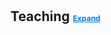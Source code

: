 <h1 id="teaching"></h1>

<h2 style="margin: 0px 0px 10px; cursor: pointer;" onclick="toggleSection(this, 'teaching-content')">
    Teaching
    <a href="#" class="btn btn-sm z-depth-0 toggle-button" role="button" style="font-size:12px;" onclick="event.preventDefault(); toggleSection(this, 'teaching-content');">
        Expand
    </a>
</h2>

<div id="teaching-content" style="display:none;">
  <!-- Purdue University Section -->
  <h4 style="margin:0 10px 0;">Instructor, Purdue University</h4>
  <ul style="margin:0 0 5px;">
    <li>Microeconomics (Summer 2019), <a href="./files/pdf/TeachingEvalSU19.PDF" target="_blank">Instructor Eval 4.7/5.0</a> (Award: Krannert Certificate for Distinguished Teaching)</li>
    <li>Intro to Causal Inference (Fall 2022), Volunteer for Purdue Econ Assoc. (Undergrad Club)</li>
  </ul>

  <!-- Purdue TA Section -->
  <h4 style="margin:0 10px 0;">Teaching Assistant, Purdue University</h4>
  <ul style="margin:0 0 5px;">
    <li>Undergraduate: Principles of Economics (Fall 2017), Macroeconomics (Spring 2018), International Trade (Spring 2021, 2023), Labor Economics (Summer 2022, Spring 2023)</li>
    <li>PhD: Microeconomics II (Fall 2018)</li>
  </ul>

  <!-- Yonsei University Section -->
  <h4 style="margin:0 10px 0;">Teaching Assistant, Yonsei University</h4>
  <ul style="margin:0 0 5px;">
    <li>Undergraduate: Labor Economics (Spring 2014-2016), Microeconomics (Spring 2015-2016)</li>
    <li>Graduate: Labor Economics (Spring 2014-2016)</li>
    <li>MBA: Personnel Economics (Fall 2015-Spring 2016), Microeconomics (Spring 2015-2016)</li>
  </ul>
</div>

<!-- JavaScript to toggle the section -->
<script>
  function toggleSection(button, contentId) {
    var content = document.getElementById(contentId);
    var btnText = button.querySelector('.toggle-button');
    
    if (content.style.display === "none" || content.style.display === "") {
      content.style.display = "block";
      btnText.innerHTML = "Collapse";
    } else {
      content.style.display = "none";
      btnText.innerHTML = "Expand";
    }
  }
</script>

<!-- Optional CSS for button styling -->
<style>
  .toggle-button {
    background: none;
    border: none;
    cursor: pointer;
    font-size: 12px;
    text-decoration: underline;
    color: #007bff;
  }

  .toggle-button:hover {
    text-decoration: none;
  }

  h2 {
    display: inline;
  }
</style>
